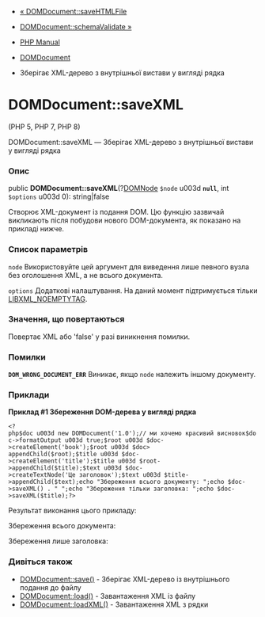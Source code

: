 - [« DOMDocument::saveHTMLFile](domdocument.savehtmlfile.md)
- [DOMDocument::schemaValidate »](domdocument.schemavalidate.md)

- [PHP Manual](index.md)
- [DOMDocument](class.domdocument.md)
- Зберігає XML-дерево з внутрішньої вистави у вигляді рядка

# DOMDocument::saveXML

(PHP 5, PHP 7, PHP 8)

DOMDocument::saveXML — Зберігає XML-дерево з внутрішньої вистави
у вигляді рядка

### Опис

public **DOMDocument::saveXML**(?[DOMNode](class.domnode.md) `$node` u003d
**`null`**, int `$options` u003d 0): string\|false

Створює XML-документ із подання DOM. Цю функцію зазвичай викликають
після побудови нового DOM-документа, як показано на прикладі нижче.

### Список параметрів

`node`
Використовуйте цей аргумент для виведення лише певного вузла без
оголошення XML, а не всього документа.

`options`
Додаткові налаштування. На даний момент підтримується тільки
[LIBXML_NOEMPTYTAG](libxml.constants.md).

### Значення, що повертаються

Повертає XML або 'false' у разі виникнення помилки.

### Помилки

**`DOM_WRONG_DOCUMENT_ERR`**
Виникає, якщо `node` належить іншому документу.

### Приклади

**Приклад #1 Збереження DOM-дерева у вигляді рядка**

` <?php$doc u003d new DOMDocument('1.0');// ми хочемо красивий висновок$doc->formatOutput u003d true;$root u003d $doc->createElement('book');$root u003d $doc> appendChild($root);$title u003d $doc->createElement('title');$title u003d $root->appendChild($title);$text u003d $doc->createTextNode('Це заголовок');$text u003d $title->appendChild($text);echo "Збереження всього документу:
";echo $doc->saveXML() . "
";echo "Збереження тільки заголовка:
";echo $doc->saveXML($title);?> `

Результат виконання цього прикладу:

Збереження всього документа:
<?xml versionu003d"1.0"?>
<book>
<title>Це заголовок</title>
</book>

Збереження лише заголовка:
<title>Це заголовок</title>

### Дивіться також

- [DOMDocument::save()](domdocument.save.md) - Зберігає XML-дерево
із внутрішнього подання до файлу
- [DOMDocument::load()](domdocument.load.md) - Завантаження XML із файлу
- [DOMDocument::loadXML()](domdocument.loadxml.md) - Завантаження XML з
рядки
